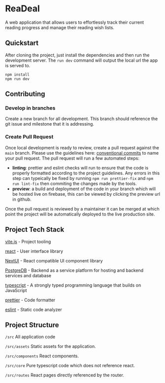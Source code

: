 # ReaDeal

A web application that allows users to effortlessly track their current reading progress and manage their reading wish lists.

## Quickstart

After cloning the project, just install the dependencies and then run the development server. The `run dev` command will output the local url the app is served to.

```
npm install
npm run dev
```

## Contributing

### Develop in branches

Create a new branch for all development. This branch should reference the git issue and milestone that it is addressing.

### Create Pull Request

Once local development is ready to review, create a pull request against the `main` branch. Please use the guidelines here: [conventional commits](https://www.conventionalcommits.org/en/v1.0.0/) to name your pull request. The pull request will run a few automated steps:

- **linting**:
  prettier and eslint checks will run to ensure that the code is properly formatted according to the project guidelines. Any errors in this step can typeically be fixed by running `npm run prettier-fix` and `npm run lint-fix` then commiting the changes made by the tools.
- **preview**:
  a build and deployment of the code in your branch which will be hosted live on firebase, this can be viewed by clicking the preview url in github.

Once the pull request is reviewed by a maintainer it can be merged at which point the project will be automatically deployed to the live production site.

## Project Tech Stack

[vite.js](https://vitejs.dev/) - Project tooling

[react](https://react.dev/) - User interface library

[NextUI](https://nextui.org/) - React compatible UI component library

[PostgreDB](https://www.postgresql.org/) - Backend as a service platform for hosting and backend services and database

[typescript](https://www.typescriptlang.org/) - A strongly typed programming language that builds on JavaScript

[prettier](https://prettier.io/) - Code formatter

[eslint](https://eslint.org/) - Static code analyzer

## Project Structure

`/src`
All application code

`/src/assets`
Static assets for the application.

`/src/components`
React components.

`/src/core`
Pure typescript code which does not reference react.

`/src/routes`
React pages directly referenced by the router.
